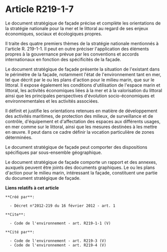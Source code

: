 # Article R219-1-7

Le document stratégique de façade précise et complète les orientations de la stratégie nationale pour la mer et le littoral
au regard de ses enjeux économiques, sociaux et écologiques propres.

Il traite des quatre premiers thèmes de la stratégie nationale mentionnés à l'article R. 219-1-1. Il peut en outre préciser
l'application des éléments propres à la gouvernance prévue par les conventions et accords internationaux en fonction des
spécificités de la façade.

Le document stratégique de façade présente la situation de l'existant dans le périmètre de la façade, notamment l'état de
l'environnement tant en mer, tel que décrit par le ou les plans d'action pour le milieu marin, que sur le littoral. Il expose
également les conditions d'utilisation de l'espace marin et littoral, les activités économiques liées à la mer et à la
valorisation du littoral ainsi que les principales perspectives d'évolution socio-économiques et environnementales et les
activités associées.

Il définit et justifie les orientations retenues en matière de développement des activités maritimes, de protection des
milieux, de surveillance et de contrôle, d'équipement et d'affectation des espaces aux différents usages, en mer comme sur le
littoral, ainsi que les mesures destinées à les mettre en œuvre. Il peut dans ce cadre définir la vocation particulière de
zones déterminées.

Le document stratégique de façade peut comporter des dispositions spécifiques par sous-ensemble géographique.

Le document stratégique de façade comporte un rapport et des annexes, auxquels peuvent être joints des documents graphiques.
Le ou les plans d'action pour le milieu marin, intéressant la façade, constituent une partie du document stratégique de
façade.

**Liens relatifs à cet article**

	**Créé par**:

	  - Décret n°2012-219 du 16 février 2012 - art. 1

	**Cite**:

	  - Code de l'environnement - art. R219-1-1 (V)

	**Cité par**:

	  - Code de l'environnement - art. R219-3 (V)
	  - Code de l'environnement - art. R219-4 (V)
